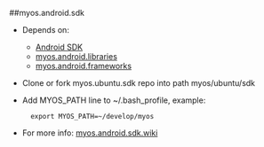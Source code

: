 ##myos.android.sdk

* Depends on:
  * [Android SDK](http://developer.android.com/sdk/index.html)
  * [myos.android.libraries](https://github.com/amraboelela/myos.android.libraries)
  * [myos.android.frameworks](https://github.com/amraboelela/myos.android.frameworks)

* Clone or fork myos.ubuntu.sdk repo into path myos/ubuntu/sdk
* Add MYOS_PATH line to ~/.bash_profile, example:

        export MYOS_PATH=~/develop/myos
* For more info:
[myos.android.sdk.wiki](https://github.com/amraboelela/myos.android.sdk/wiki)
